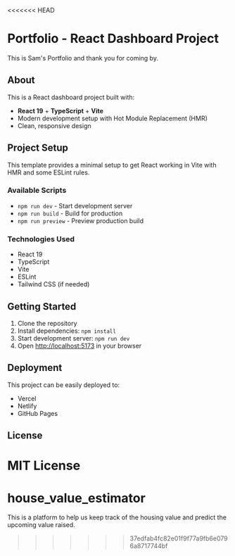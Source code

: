 <<<<<<< HEAD
# Portfolio - React Dashboard Project

This is Sam's Portfolio and thank you for coming by.

## About

This is a React dashboard project built with:
- **React 19** + **TypeScript** + **Vite**
- Modern development setup with Hot Module Replacement (HMR)
- Clean, responsive design

## Project Setup

This template provides a minimal setup to get React working in Vite with HMR and some ESLint rules.

### Available Scripts

- `npm run dev` - Start development server
- `npm run build` - Build for production
- `npm run preview` - Preview production build

### Technologies Used

- React 19
- TypeScript
- Vite
- ESLint
- Tailwind CSS (if needed)

## Getting Started

1. Clone the repository
2. Install dependencies: `npm install`
3. Start development server: `npm run dev`
4. Open [http://localhost:5173](http://localhost:5173) in your browser

## Deployment

This project can be easily deployed to:
- Vercel
- Netlify
- GitHub Pages

## License

MIT License
=======
# house_value_estimator
This is a platform to help us keep track of the housing value and predict the upcoming value raised.
>>>>>>> 37edfab4fc82e01f9f77a9fb6e0796a8717744bf
